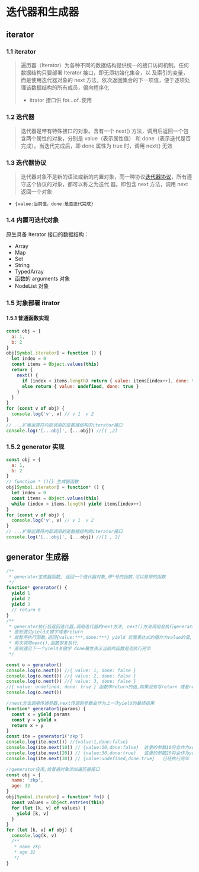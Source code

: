 # 迭代器和生成器

## iterator

### 1.1 iterator

> 遍历器（Iterator）为各种不同的数据结构提供统一的接口访问机制。任何数据结构只要部署 Iterator 接口，即无须初始化集合，以
> 及索引的变量，而是使用迭代器对象的 next 方法，依次返回集合的下一项值，便于逐项处理该数据结构的所有成员，偏向程序化
>
> - itrator 接口供 for...of..使用

### 1.2 迭代器

> 迭代器是带有特殊接口的对象。含有一个 next() 方法，调用后返回一个包含两个属性的对象，分别是 value（表示属性值） 和
> done（表示迭代是否完成）。当迭代完成后，即 done 属性为 true 时，调用 next() 无效

### 1.3 迭代器协议

> 迭代器对象不是新的语法或新的内置对象，而一种协议[迭代器协议](www.baidu.com)，所有遵守这个协议的对象，都可以称之为迭代
> 器。即包含 next 方法，调用 next 返回一个对象

- `{value:当前值，done:是否迭代完成}`

### 1.4 内置可迭代对象

原生具备 Iterator 接口的数据结构：

- Array
- Map
- Set
- String
- TypedArray
- 函数的 arguments 对象
- NodeList 对象

### 1.5 对象部署 itrator

#### 1.5.1 普通函数实现

```js
const obj = {
  a: 1,
  b: 2
}
obj[Symbol.iterator] = function () {
  let index = 0
  const items = Object.values(this)
  return {
    next() {
      if (index < items.length) return { value: items[index++], done: false }
      else return { value: undefined, done: true }
    }
  }
}
for (const v of obj) {
  console.log('v', v) // v 1  v 2
}
// ...扩展运算符内部调用的是数据结构的iterator接口
console.log('[...obj]', [...obj]) //[1 ,2]
```

### 1.5.2 generator 实现

```js
const obj = {
  a: 1,
  b: 2
}
// function * (){} 生成器函数
obj[Symbol.iterator] = function* () {
  let index = 0
  const items = Object.values(this)
  while (index < items.length) yield items[index++]
}
for (const v of obj) {
  console.log('v', v) // v 1  v 2
}
// ...扩展运算符内部调用的是数据结构的iterator接口
console.log('[...obj]', [...obj]) //[1 , 2]
```

## generator 生成器

```js
/**
 * generator生成器函数, 返回一个迭代器对象,带*号的函数,可以暂停的函数
 */
function* generator() {
  yield 1
  yield 2
  yield 3
  // return 6
}
/**
 * generator执行后返回迭代器,调用迭代器的next方法, next()方法调用会执行generator函数,
 * 直到遇见yield关键字或者return
 * 就暂停执行函数,返回{value:***,done:***} yield 后面表达式的值作为value的值,
 * 再次调用next(),函数恢复执行,
 * 直到遇见下一个yield关键字 done属性表示当前的函数是否执行完毕
 */

const o = generator()
console.log(o.next()) //{ value: 1, done: false }
console.log(o.next()) //{ value: 2, done: false }
console.log(o.next()) //{ value: 3, done: false }
//{ value: undefined, done: true } 函数中return的值,如果没有写return 或者return为空,就是undefined
console.log(o.next())

//next方法调用传递参数,next传递的参数会作为上一次yield的最终结果
function* generator1(params) {
  const x = yield params
  const y = yield x
  return x + y
}
const ite = generator1('zkp')
console.log(ite.next()) //{value:1,done:false}
console.log(ite.next(10)) // {value:10,done:false}  这里的参数10将会作为x的值
console.log(ite.next(20)) // {value:30,done:true}   这里的参数20将会作为y的值
console.log(ite.next(30)) // {value:undefined,done:true}   已经执行完毕

//generator应用,给普通对象添加遍历器接口
const obj = {
  name: 'zkp',
  age: 32
}
obj[Symbol.iterator] = function* fn() {
  const values = Object.entries(this)
  for (let [k, v] of values) {
    yield [k, v]
  }
}
for (let [k, v] of obj) {
  console.log(k, v)
  /**
   * name zkp
   * age 32
   */
}
```
